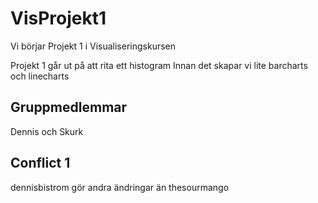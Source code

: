 # VisProjekt1
 Vi börjar Projekt 1 i Visualiseringskursen

 Projekt 1 går ut på att rita ett histogram
 Innan det skapar vi lite barcharts och linecharts

## Gruppmedlemmar   
 Dennis och Skurk
## Conflict 1
dennisbistrom gör andra ändringar än thesourmango
